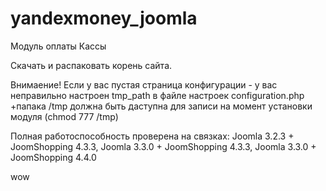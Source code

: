 yandexmoney_joomla
==================

Модуль оплаты Кассы

Скачать и распаковать корень сайта.

Внимаение! Если у вас пустая страница конфигурации - у вас неправильно настроен tmp_path в файле настроек configuration.php
+папака /tmp должна быть даступна для записи на момент установки модуля (chmod 777 /tmp)


Полная работоспособность проверена на связках: Joomla 3.2.3 + JoomShopping 4.3.3, Joomla 3.3.0 + JoomShopping 4.3.3, Joomla 3.3.0 + JoomShopping 4.4.0

wow

